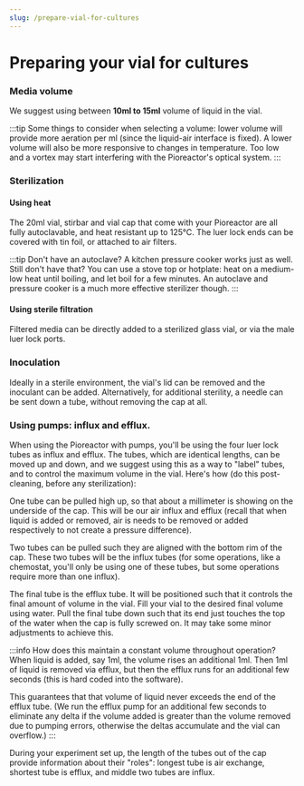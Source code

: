 ```yaml
---
slug: /prepare-vial-for-cultures
---
```


# Preparing your vial for cultures

### Media volume

We suggest using between **10ml to 15ml** volume of liquid in the vial.

:::tip
Some things to consider when selecting a volume: lower volume will provide more aeration per ml (since the liquid-air interface is fixed). A lower volume will also be more responsive to changes in temperature. Too low and a vortex may start interfering with the Pioreactor's optical system.
:::

### Sterilization


#### Using heat

The 20ml vial, stirbar and vial cap that come with your Pioreactor are all fully autoclavable, and heat resistant up to 125℃. The luer lock ends can be covered with tin foil, or attached to air filters.

:::tip
Don't have an autoclave? A kitchen pressure cooker works just as well. Still don't have that? You can use a stove top or hotplate: heat on a medium-low heat until boiling, and let boil for a few minutes. An autoclave and pressure cooker is a much more effective sterilizer though.
:::


#### Using sterile filtration

Filtered media can be directly added to a sterilized glass vial, or via the male luer lock ports.



### Inoculation

Ideally in a sterile environment, the vial's lid can be removed and the inoculant can be added. Alternatively, for additional sterility, a needle can be sent down a tube, without removing the cap at all.


### Using pumps: influx and efflux.

When using the Pioreactor with pumps, you'll be using the four luer lock tubes as influx and efflux. The tubes, which are identical lengths, can be moved up and down, and we suggest using this as a way to "label" tubes, and to control the maximum volume in the vial. Here's how (do this post-cleaning, before any sterilization):

One tube can be pulled high up, so that about a millimeter is showing on the underside of the cap. This will be our air influx and efflux (recall that when liquid is added or removed, air is needs to be removed or added respectively to not create a pressure difference).

Two tubes can be pulled such they are aligned with the bottom rim of the cap. These two tubes will be the influx tubes (for some operations, like a chemostat, you'll only be using one of these tubes, but some operations require more than one influx).

The final tube is the efflux tube. It will be positioned such that it controls the final amount of volume in the vial. Fill your vial to the desired final volume using water. Pull the final tube down such that its end just touches the top of the water when the cap is fully screwed on. It may take some minor adjustments to achieve this.

:::info
How does this maintain a constant volume throughout operation? When liquid is added, say 1ml, the volume rises an additional 1ml. Then 1ml of liquid is removed via efflux, but then the efflux runs for an additional few seconds (this is hard coded into the software).

This guarantees that that volume of liquid never exceeds the end of the efflux tube. (We run the efflux pump for an additional few seconds to eliminate any delta if the volume added is greater than the volume removed due to pumping errors, otherwise the deltas accumulate and the vial can overflow.)
:::

During your experiment set up, the length of the tubes out of the cap provide information about their "roles": longest tube is air exchange, shortest tube is efflux, and middle two tubes are influx.



